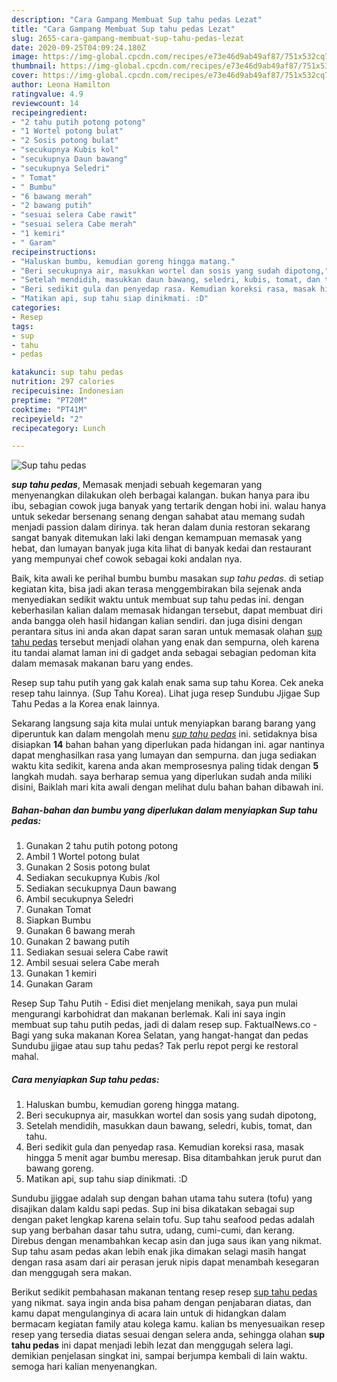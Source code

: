 ```yaml
---
description: "Cara Gampang Membuat Sup tahu pedas Lezat"
title: "Cara Gampang Membuat Sup tahu pedas Lezat"
slug: 2655-cara-gampang-membuat-sup-tahu-pedas-lezat
date: 2020-09-25T04:09:24.180Z
image: https://img-global.cpcdn.com/recipes/e73e46d9ab49af87/751x532cq70/sup-tahu-pedas-foto-resep-utama.jpg
thumbnail: https://img-global.cpcdn.com/recipes/e73e46d9ab49af87/751x532cq70/sup-tahu-pedas-foto-resep-utama.jpg
cover: https://img-global.cpcdn.com/recipes/e73e46d9ab49af87/751x532cq70/sup-tahu-pedas-foto-resep-utama.jpg
author: Leona Hamilton
ratingvalue: 4.9
reviewcount: 14
recipeingredient:
- "2 tahu putih potong potong"
- "1 Wortel potong bulat"
- "2 Sosis potong bulat"
- "secukupnya Kubis kol"
- "secukupnya Daun bawang"
- "secukupnya Seledri"
- " Tomat"
- " Bumbu"
- "6 bawang merah"
- "2 bawang putih"
- "sesuai selera Cabe rawit"
- "sesuai selera Cabe merah"
- "1 kemiri"
- " Garam"
recipeinstructions:
- "Haluskan bumbu, kemudian goreng hingga matang."
- "Beri secukupnya air, masukkan wortel dan sosis yang sudah dipotong,"
- "Setelah mendidih, masukkan daun bawang, seledri, kubis, tomat, dan tahu."
- "Beri sedikit gula dan penyedap rasa. Kemudian koreksi rasa, masak hingga 5 menit agar bumbu meresap. Bisa ditambahkan jeruk purut dan bawang goreng."
- "Matikan api, sup tahu siap dinikmati. :D"
categories:
- Resep
tags:
- sup
- tahu
- pedas

katakunci: sup tahu pedas 
nutrition: 297 calories
recipecuisine: Indonesian
preptime: "PT20M"
cooktime: "PT41M"
recipeyield: "2"
recipecategory: Lunch

---
```



![Sup tahu pedas](https://img-global.cpcdn.com/recipes/e73e46d9ab49af87/751x532cq70/sup-tahu-pedas-foto-resep-utama.jpg)

<b><i>sup tahu pedas</i></b>, Memasak menjadi sebuah kegemaran yang menyenangkan dilakukan oleh berbagai kalangan. bukan hanya para ibu ibu, sebagian cowok juga banyak yang tertarik dengan hobi ini. walau hanya untuk sekedar bersenang senang dengan sahabat atau memang sudah menjadi passion dalam dirinya. tak heran dalam dunia restoran sekarang sangat banyak ditemukan laki laki dengan kemampuan memasak yang hebat, dan lumayan banyak juga kita lihat di banyak kedai dan restaurant yang mempunyai chef cowok sebagai koki andalan nya.

Baik, kita awali ke perihal bumbu bumbu masakan <i>sup tahu pedas</i>. di setiap kegiatan kita, bisa jadi akan terasa menggembirakan bila sejenak anda menyediakan sedikit waktu untuk membuat sup tahu pedas ini. dengan keberhasilan kalian dalam memasak hidangan tersebut, dapat membuat diri anda bangga oleh hasil hidangan kalian sendiri. dan juga disini dengan perantara situs ini anda akan dapat saran saran untuk memasak olahan <u>sup tahu pedas</u> tersebut menjadi olahan yang enak dan sempurna, oleh karena itu tandai alamat laman ini di gadget anda sebagai sebagian pedoman kita dalam memasak makanan baru yang endes.

Resep sup tahu putih yang gak kalah enak sama sup tahu Korea. Cek aneka resep tahu lainnya. (Sup Tahu Korea). Lihat juga resep Sundubu Jjigae Sup Tahu Pedas a la Korea enak lainnya.


Sekarang langsung saja kita mulai untuk menyiapkan barang barang yang diperuntuk kan dalam mengolah menu <u><i>sup tahu pedas</i></u> ini. setidaknya bisa disiapkan <b>14</b> bahan bahan yang diperlukan pada hidangan ini. agar nantinya dapat menghasilkan rasa yang lumayan dan sempurna. dan juga sediakan waktu kita sedikit, karena anda akan memprosesnya paling tidak dengan <b>5</b> langkah mudah. saya berharap semua yang diperlukan sudah anda miliki disini, Baiklah mari kita awali dengan melihat dulu bahan bahan dibawah ini.

<!--inarticleads1-->

##### Bahan-bahan dan bumbu yang diperlukan dalam menyiapkan Sup tahu pedas:

1. Gunakan 2 tahu putih potong potong
1. Ambil 1 Wortel potong bulat
1. Gunakan 2 Sosis potong bulat
1. Sediakan secukupnya Kubis /kol
1. Sediakan secukupnya Daun bawang
1. Ambil secukupnya Seledri
1. Gunakan  Tomat
1. Siapkan  Bumbu
1. Gunakan 6 bawang merah
1. Gunakan 2 bawang putih
1. Sediakan sesuai selera Cabe rawit
1. Ambil sesuai selera Cabe merah
1. Gunakan 1 kemiri
1. Gunakan  Garam


Resep Sup Tahu Putih - Edisi diet menjelang menikah, saya pun mulai mengurangi karbohidrat dan makanan berlemak. Kali ini saya ingin membuat sup tahu putih pedas, jadi di dalam resep sup. FaktualNews.co - Bagi yang suka makanan Korea Selatan, yang hangat-hangat dan pedas Sundubu jjigae atau sup tahu pedas? Tak perlu repot pergi ke restoral mahal. 

<!--inarticleads2-->

##### Cara menyiapkan Sup tahu pedas:

1. Haluskan bumbu, kemudian goreng hingga matang.
1. Beri secukupnya air, masukkan wortel dan sosis yang sudah dipotong,
1. Setelah mendidih, masukkan daun bawang, seledri, kubis, tomat, dan tahu.
1. Beri sedikit gula dan penyedap rasa. Kemudian koreksi rasa, masak hingga 5 menit agar bumbu meresap. Bisa ditambahkan jeruk purut dan bawang goreng.
1. Matikan api, sup tahu siap dinikmati. :D


Sundubu jjiggae adalah sup dengan bahan utama tahu sutera (tofu) yang disajikan dalam kaldu sapi pedas. Sup ini bisa dikatakan sebagai sup dengan paket lengkap karena selain tofu. Sup tahu seafood pedas adalah sup yang berbahan dasar tahu sutra, udang, cumi-cumi, dan kerang. Direbus dengan menambahkan kecap asin dan juga saus ikan yang nikmat. Sup tahu asam pedas akan lebih enak jika dimakan selagi masih hangat dengan rasa asam dari air perasan jeruk nipis dapat menambah kesegaran dan menggugah sera makan. 

Berikut sedikit pembahasan makanan tentang resep resep <u>sup tahu pedas</u> yang nikmat. saya ingin anda bisa paham dengan penjabaran diatas, dan kamu dapat mengulanginya di acara lain untuk di hidangkan dalam bermacam kegiatan family atau kolega kamu. kalian bs menyesuaikan resep resep yang tersedia diatas sesuai dengan selera anda, sehingga olahan <b>sup tahu pedas</b> ini dapat menjadi lebih lezat dan menggugah selera lagi. demikian penjelasan singkat ini, sampai berjumpa kembali di lain waktu. semoga hari kalian menyenangkan.
